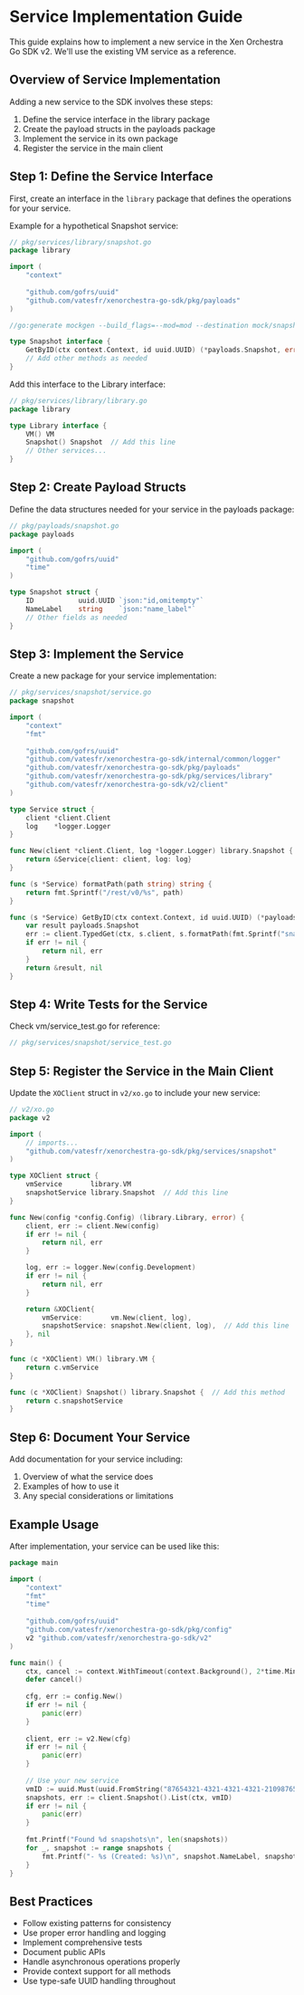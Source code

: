 # Service Implementation Guide

This guide explains how to implement a new service in the Xen Orchestra Go SDK v2. We'll use the existing VM service as a reference.

## Overview of Service Implementation

Adding a new service to the SDK involves these steps:

1. Define the service interface in the library package
2. Create the payload structs in the payloads package
3. Implement the service in its own package
4. Register the service in the main client

## Step 1: Define the Service Interface

First, create an interface in the `library` package that defines the operations for your service.

Example for a hypothetical Snapshot service:

```go
// pkg/services/library/snapshot.go
package library

import (
    "context"
    
    "github.com/gofrs/uuid"
    "github.com/vatesfr/xenorchestra-go-sdk/pkg/payloads"
)

//go:generate mockgen --build_flags=--mod=mod --destination mock/snapshot.go . Snapshot

type Snapshot interface {
    GetByID(ctx context.Context, id uuid.UUID) (*payloads.Snapshot, error)
    // Add other methods as needed
}
```

Add this interface to the Library interface:

```go
// pkg/services/library/library.go
package library

type Library interface {
    VM() VM
    Snapshot() Snapshot  // Add this line
    // Other services...
}
```

## Step 2: Create Payload Structs

Define the data structures needed for your service in the payloads package:

```go
// pkg/payloads/snapshot.go
package payloads

import (
    "github.com/gofrs/uuid"
    "time"
)

type Snapshot struct {
    ID           uuid.UUID `json:"id,omitempty"`
    NameLabel    string    `json:"name_label"`
    // Other fields as needed
}
```

## Step 3: Implement the Service

Create a new package for your service implementation:

```go
// pkg/services/snapshot/service.go
package snapshot

import (
    "context"
    "fmt"
    
    "github.com/gofrs/uuid"
    "github.com/vatesfr/xenorchestra-go-sdk/internal/common/logger"
    "github.com/vatesfr/xenorchestra-go-sdk/pkg/payloads"
    "github.com/vatesfr/xenorchestra-go-sdk/pkg/services/library"
    "github.com/vatesfr/xenorchestra-go-sdk/v2/client"
)

type Service struct {
    client *client.Client
    log    *logger.Logger
}

func New(client *client.Client, log *logger.Logger) library.Snapshot {
    return &Service{client: client, log: log}
}

func (s *Service) formatPath(path string) string {
    return fmt.Sprintf("/rest/v0/%s", path)
}

func (s *Service) GetByID(ctx context.Context, id uuid.UUID) (*payloads.Snapshot, error) {
    var result payloads.Snapshot
    err := client.TypedGet(ctx, s.client, s.formatPath(fmt.Sprintf("snapshots/%s", id)), struct{}{}, &result)
    if err != nil {
        return nil, err
    }
    return &result, nil
}
```

## Step 4: Write Tests for the Service

Check vm/service_test.go for reference:

```go
// pkg/services/snapshot/service_test.go
```

## Step 5: Register the Service in the Main Client

Update the `XOClient` struct in `v2/xo.go` to include your new service:

```go
// v2/xo.go
package v2

import (
    // imports...
    "github.com/vatesfr/xenorchestra-go-sdk/pkg/services/snapshot"
)

type XOClient struct {
    vmService       library.VM
    snapshotService library.Snapshot  // Add this line
}

func New(config *config.Config) (library.Library, error) {
    client, err := client.New(config)
    if err != nil {
        return nil, err
    }

    log, err := logger.New(config.Development)
    if err != nil {
        return nil, err
    }

    return &XOClient{
        vmService:       vm.New(client, log),
        snapshotService: snapshot.New(client, log),  // Add this line
    }, nil
}

func (c *XOClient) VM() library.VM {
    return c.vmService
}

func (c *XOClient) Snapshot() library.Snapshot {  // Add this method
    return c.snapshotService
}
```
## Step 6: Document Your Service

Add documentation for your service including:

1. Overview of what the service does
2. Examples of how to use it
3. Any special considerations or limitations

## Example Usage

After implementation, your service can be used like this:

```go
package main

import (
    "context"
    "fmt"
    "time"
    
    "github.com/gofrs/uuid"
    "github.com/vatesfr/xenorchestra-go-sdk/pkg/config"
    v2 "github.com/vatesfr/xenorchestra-go-sdk/v2"
)

func main() {
    ctx, cancel := context.WithTimeout(context.Background(), 2*time.Minute)
    defer cancel()
    
    cfg, err := config.New()
    if err != nil {
        panic(err)
    }
    
    client, err := v2.New(cfg)
    if err != nil {
        panic(err)
    }
    
    // Use your new service
    vmID := uuid.Must(uuid.FromString("87654321-4321-4321-4321-210987654321"))
    snapshots, err := client.Snapshot().List(ctx, vmID)
    if err != nil {
        panic(err)
    }
    
    fmt.Printf("Found %d snapshots\n", len(snapshots))
    for _, snapshot := range snapshots {
        fmt.Printf("- %s (Created: %s)\n", snapshot.NameLabel, snapshot.CreationDate)
    }
}
```

## Best Practices

- Follow existing patterns for consistency
- Use proper error handling and logging
- Implement comprehensive tests
- Document public APIs
- Handle asynchronous operations properly
- Provide context support for all methods
- Use type-safe UUID handling throughout
